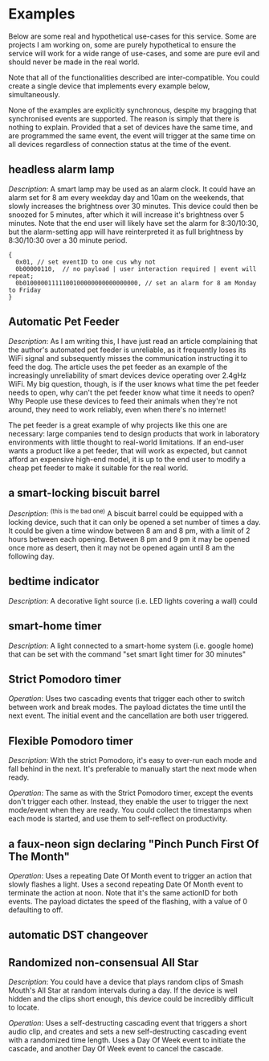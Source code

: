 # Examples

Below are some real and hypothetical use-cases for this service. Some are projects I am working on, some are purely hypothetical to ensure the service will work for a wide range of use-cases, and some are pure evil and should never be made in the real world.

Note that all of the functionalities described are inter-compatible. You could create a single device that implements every example below, simultaneously.

None of the examples are explicitly synchronous, despite my bragging that synchronised events are supported. The reason is simply that there is nothing to explain. Provided that a set of devices have the same time, and are programmed the same event, the event will trigger at the same time on all devices regardless of connection status at the time of the event.

## headless alarm lamp
*Description*: A smart lamp may be used as an alarm clock. It could have an alarm set for 8 am every weekday day and 10am on the weekends, that slowly increases the brightness over 30 minutes. This device could then be snoozed for 5 minutes, after which it will increase it's brightness over 5 minutes. Note that the end user will likely have set the alarm for 8:30/10:30, but the alarm-setting app will have reinterpreted it as full brightness by 8:30/10:30 over a 30 minute period.

```
{
  0x01, // set eventID to one cus why not
  0b00000110,  // no payload | user interaction required | event will repeat;
  0b01000001111100100000000000000000, // set an alarm for 8 am Monday to Friday
}

```

## Automatic Pet Feeder
*Description*: As I am writing this, I have just read an article complaining that the author's automated pet feeder is unreliable, as it frequently loses its WiFi signal and subsequently misses the communication instructing it to feed the dog. The article uses the pet feeder as an example of the increasingly unreliability of smart devices device operating over 2.4gHz WiFi. My big question, though, is if the user knows what time the pet feeder needs to open, why can't the pet feeder know what time it needs to open? Why  People use these devices to feed their animals when they're not around, they need to work reliably, even when there's no internet!

The pet feeder is a great example of why projects like this one are necessary: large companies tend to design products that work in laboratory environments with little thought to real-world limitations. If an end-user wants a product like a pet feeder, that will work as expected, but cannot afford an expensive high-end model, it is up to the end user to modify a cheap pet feeder to make it suitable for the real world.

## a smart-locking biscuit barrel
*Description*: <sup>(this is the bad one)</sup> A biscuit barrel could be equipped with a locking device, such that it can only be opened a set number of times a day. It could be given a time window between 8 am and 8 pm, with a limit of 2 hours between each opening. Between 8 pm and 9 pm it may be opened once more as desert, then it may not be opened again until 8 am the following day.

## bedtime indicator
*Description*: A decorative light source (i.e. LED lights covering a wall) could 

## smart-home timer
*Description*: A light connected to a smart-home system (i.e. google home) that can be set with the command "set smart light timer for 30 minutes"

## Strict Pomodoro timer
*Operation*: Uses two cascading events that trigger each other to switch between work and break modes. The payload dictates the time until the next event. The initial event and the cancellation are both user triggered.

## Flexible Pomodoro timer
*Description*: With the strict Pomodoro, it's easy to over-run each mode and fall behind in the next. It's preferable to manually start the next mode when ready.

*Operation*: The same as with the Strict Pomodoro timer, except the events don't trigger each other. Instead, they enable the user to trigger the next mode/event when they are ready. You could collect the timestamps when each mode is started, and use them to self-reflect on productivity.

## a faux-neon sign declaring "Pinch Punch First Of The Month"
*Operation*: Uses a repeating Date Of Month event to trigger an action that slowly flashes a light. Uses a second repeating Date Of Month event to terminate the action at noon. Note that it's the same actionID for both events. The payload dictates the speed of the flashing, with a value of 0 defaulting to off.

## automatic DST changeover

## Randomized non-consensual All Star
*Description*: You could have a device that plays random clips of Smash Mouth's All Star at random intervals during a day. If the device is well hidden and the clips short enough, this device could be incredibly difficult to locate.

*Operation*: Uses a self-destructing cascading event that triggers a short audio clip, and creates and sets a new self-destructing cascading event with a randomized time length. Uses a Day Of Week event to initiate the cascade, and another Day Of Week event to cancel the cascade.